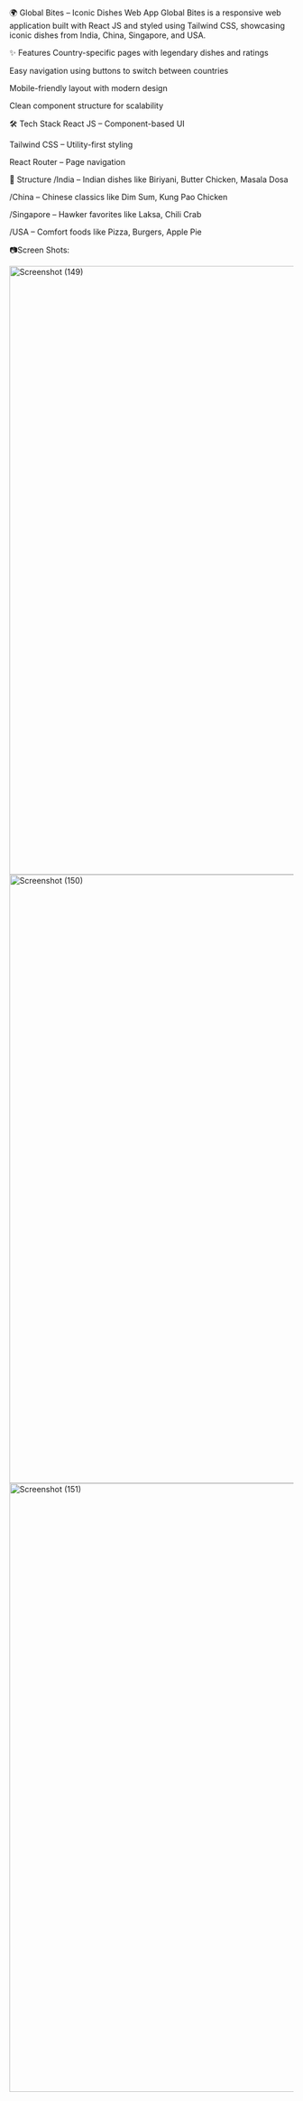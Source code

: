 🌍 Global Bites – Iconic Dishes Web App
Global Bites is a responsive web application built with React JS and styled using Tailwind CSS, showcasing iconic dishes from India, China, Singapore, and USA.

✨ Features
Country-specific pages with legendary dishes and ratings

Easy navigation using buttons to switch between countries

Mobile-friendly layout with modern design

Clean component structure for scalability

🛠️ Tech Stack
React JS – Component-based UI

Tailwind CSS – Utility-first styling

React Router – Page navigation

📁 Structure
/India – Indian dishes like Biriyani, Butter Chicken, Masala Dosa

/China – Chinese classics like Dim Sum, Kung Pao Chicken

/Singapore – Hawker favorites like Laksa, Chili Crab

/USA – Comfort foods like Pizza, Burgers, Apple Pie

📷Screen Shots:

<img width="1920" height="1080" alt="Screenshot (149)" src="https://github.com/user-attachments/assets/d18b2011-560a-4600-8d7d-6f464fbeee4d" />
<img width="1920" height="1080" alt="Screenshot (150)" src="https://github.com/user-attachments/assets/ac43c88e-707d-4897-8664-bcae0e02d077" />
<img width="1920" height="1080" alt="Screenshot (151)" src="https://github.com/user-attachments/assets/d79d15bd-f18d-4830-b550-44f108f502ea" />
